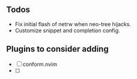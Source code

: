 ## Todos
- Fix initial flash of netrw when neo-tree hijacks.
- Customize snippet and completion config.

## Plugins to consider adding
- [ ] conform.nvim
- [ ]

